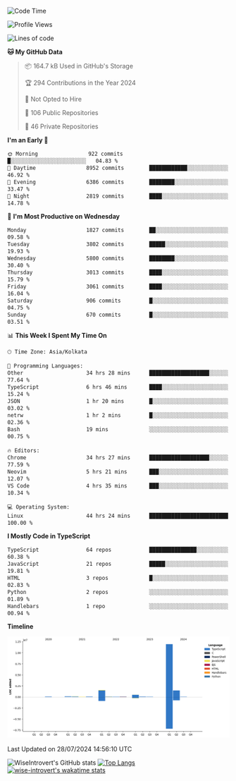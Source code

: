 <!--START_SECTION:waka-->
![Code Time](http://img.shields.io/badge/Code%20Time-1%2C985%20hrs%2032%20mins-blue)

![Profile Views](http://img.shields.io/badge/Profile%20Views-3-blue)

![Lines of code](https://img.shields.io/badge/From%20Hello%20World%20I%27ve%20Written-16.2%20million%20lines%20of%20code-blue)

**🐱 My GitHub Data** 

> 📦 164.7 kB Used in GitHub's Storage 
 > 
> 🏆 294 Contributions in the Year 2024
 > 
> 🚫 Not Opted to Hire
 > 
> 📜 106 Public Repositories 
 > 
> 🔑 46 Private Repositories 
 > 
**I'm an Early 🐤** 

```text
🌞 Morning                922 commits         █░░░░░░░░░░░░░░░░░░░░░░░░   04.83 % 
🌆 Daytime                8952 commits        ████████████░░░░░░░░░░░░░   46.92 % 
🌃 Evening                6386 commits        ████████░░░░░░░░░░░░░░░░░   33.47 % 
🌙 Night                  2819 commits        ████░░░░░░░░░░░░░░░░░░░░░   14.78 % 
```
📅 **I'm Most Productive on Wednesday** 

```text
Monday                   1827 commits        ██░░░░░░░░░░░░░░░░░░░░░░░   09.58 % 
Tuesday                  3802 commits        █████░░░░░░░░░░░░░░░░░░░░   19.93 % 
Wednesday                5800 commits        ████████░░░░░░░░░░░░░░░░░   30.40 % 
Thursday                 3013 commits        ████░░░░░░░░░░░░░░░░░░░░░   15.79 % 
Friday                   3061 commits        ████░░░░░░░░░░░░░░░░░░░░░   16.04 % 
Saturday                 906 commits         █░░░░░░░░░░░░░░░░░░░░░░░░   04.75 % 
Sunday                   670 commits         █░░░░░░░░░░░░░░░░░░░░░░░░   03.51 % 
```


📊 **This Week I Spent My Time On** 

```text
🕑︎ Time Zone: Asia/Kolkata

💬 Programming Languages: 
Other                    34 hrs 28 mins      ███████████████████░░░░░░   77.64 % 
TypeScript               6 hrs 46 mins       ████░░░░░░░░░░░░░░░░░░░░░   15.24 % 
JSON                     1 hr 20 mins        █░░░░░░░░░░░░░░░░░░░░░░░░   03.02 % 
netrw                    1 hr 2 mins         █░░░░░░░░░░░░░░░░░░░░░░░░   02.36 % 
Bash                     19 mins             ░░░░░░░░░░░░░░░░░░░░░░░░░   00.75 % 

🔥 Editors: 
Chrome                   34 hrs 27 mins      ███████████████████░░░░░░   77.59 % 
Neovim                   5 hrs 21 mins       ███░░░░░░░░░░░░░░░░░░░░░░   12.07 % 
VS Code                  4 hrs 35 mins       ███░░░░░░░░░░░░░░░░░░░░░░   10.34 % 

💻 Operating System: 
Linux                    44 hrs 24 mins      █████████████████████████   100.00 % 
```

**I Mostly Code in TypeScript** 

```text
TypeScript               64 repos            ███████████████░░░░░░░░░░   60.38 % 
JavaScript               21 repos            █████░░░░░░░░░░░░░░░░░░░░   19.81 % 
HTML                     3 repos             █░░░░░░░░░░░░░░░░░░░░░░░░   02.83 % 
Python                   2 repos             ░░░░░░░░░░░░░░░░░░░░░░░░░   01.89 % 
Handlebars               1 repo              ░░░░░░░░░░░░░░░░░░░░░░░░░   00.94 % 
```



**Timeline**

![Lines of Code chart](https://raw.githubusercontent.com/wise-introvert/wise-introvert/master/assets/bar_graph.png)


 Last Updated on 28/07/2024 14:56:10 UTC
<!--END_SECTION:waka-->

![WiseIntrovert's GitHub stats](https://github-readme-stats.vercel.app/api?username=wise-introvert&count_private=true&show_icons=true)
[![Top Langs](https://github-readme-stats.vercel.app/api/top-langs/?username=wise-introvert&langs_count=10)](https://github.com/anuraghazra/github-readme-stats)
[![wise-introvert's wakatime stats](https://github-readme-stats.vercel.app/api/wakatime?username=wiseintrovert)](https://github.com/anuraghazra/github-readme-stats)
